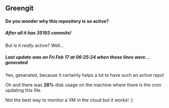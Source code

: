 ## Greengit

#### Do you wonder why this repository is so active?

##### After all it has 35193 commits!

But is it *really* active? Well...

##### Last update was on Fri Feb 17 at 06:25:24 when those lines were... generated

Yes, generated, because it certainly helps a lot to have such an active repo!

Oh and there was **28%** disk usage on the machine
where there is the cron updating this file.

Not the best way to monitor a VM in the cloud but it works! :)

